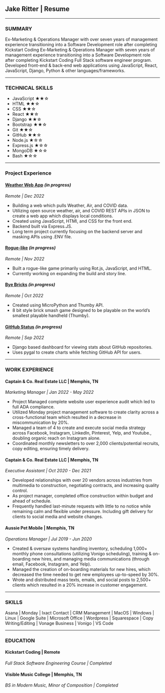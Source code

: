 ## **Jake Ritter | Resume**
__________________

### **SUMMARY**

Ex-Marketing & Operations Manager with over seven years of management experience transitioning into a Software Development role after completing Kickstart Coding Ex-Marketing & Operations Manager with seven years of management experience transitioning into a Software Development role after completing Kickstart Coding Full Stack software engineer program. Developed front-end & back-end web applications using JavaScript, React, JavaScript, Django, Python & other languages/frameworks.
__________________

### **TECHNICAL SKILLS**

* JavaScript ★★☆
* HTML ★★☆
* CSS ★★☆
* React ★★☆
* Django ★★☆
* Bootstrap ★★☆
* Git ★★☆
* GitHub ★★☆
* Node.js ★☆☆
* Express.js ★☆☆
* MongoDB ★☆☆
* Bash ★☆☆
__________________

### **Project Experience**

#### [Weather Web App](https://github.com/je-ritter/weatherAQI_Covid) *(in progress)*
*Remote | Dec 2022*
- Building a web which pulls Weather, Air, and COVID data.
- Utilizing open source weather, air, and COVID REST APIs in JSON to create a web app which displays local conditions.
- Created using JavaScript, HTMl, and CSS for the front end.
- Backend built via Express.JS.
- Long term project currently focusing on the backend server and masking APIs using .ENV file.


#### [Rogue-like](https://github.com/je-ritter/transcend) *(in progress)*
*Remote | Nov 2022*
- Built a rogue-like game primarily using Rot.js, JavaScript, and HTML.
- Currently working on expanding the build and story line.

#### [Bye Bricks](https://github.com/je-ritter/bye_bricks) *(in progress)*
*Remote | Oct 2022*
- Created using MicroPython and Thumby API.
- 8 bit style brick smash game designed to be playable on the world’s smallest playable handheld (Thumby).

#### [GitHub Status](https://github.com/je-ritter/github_stats) *(in progress)*
*Remote | Sep 2022*
- Django based dashboard for viewing stats about GitHub repositories.
- Uses pygal to create charts while fetching GitHub API for users.
__________________

### **WORK EXPERIENCE**

#### Captain & Co. Real Estate LLC | Memphis, TN
*Marketing Manager | Jan 2022 - May 2022*
- Project Managed complete website user experience audit which led to full ADA compliance.
- Utilized Monday project management software to create clarity across a cross-functional team which resulted in a decrease in miscommunication by 20%.
- Managed a team of 4 to create and execute social media strategy across Facebook, Instagram, LinkedIn, Pinterest, Yelp,  and Youtube., doubling organic reach on Instagram alone.
- Coordinated monthly newsletters to over 2,000 clients/potential recruits, copy editing, ensuring timely delivery.

#### Captain & Co. Real Estate LLC | Memphis, TN
*Executive Assistant | Oct 2020 - Dec 2021*
- Developed relationships with over 20 vendors across industries from multimedia to construction, negotiating contracts, and increasing quality control. 
- As project manager,  completed office construction within budget and ahead of schedule.
- Frequently handled last-minute requests with little to no notice while remaining calm and flexible under pressure. Including gift delivery for clients to social media and website changes.

#### Aussie Pet Mobile | Memphis, TN
*Operations Manager | Jul 2019 - Jun 2020*
- Created & oversaw systems handling inventory, scheduling 1,000+ monthly phone consultations (utilizing Vonigo scheduling), training & on-boarding new hires, and managing media communications (through email, Facebook, Instagram, and Yelp). 
- Managed the creation of on-boarding materials for new hires, which decreased the time needed to get new employees up-to-speed by 30%.
- Wrote and distributed mass texts, emails, and social posts to 2,500+ clients which resulted in a 20% increase in customer engagement.
__________________

### **SKILLS**
Asana | Monday | Ixact Contact | CRM Management | MacOS | Windows | Linux | Google Suite | Microsoft Office | Wordpress | Squarespace | Copy Writing/Editing | Vonage Business | Vonigo | VS Code
__________________

### **EDUCATION**

#### Kickstart Coding | Remote
*Full Stack Software Engineering Course | Completed*

#### Visible Music College | Memphis, TN
*BS in Modern Music, Minor of Composition | Completed*

